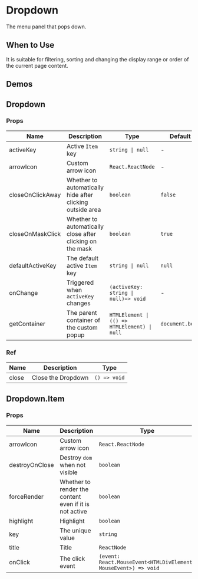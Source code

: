 # Dropdown <Experimental></Experimental>

The menu panel that pops down.

## When to Use

It is suitable for filtering, sorting and changing the display range or order of the current page content.

## Demos

<code src="./demos/demo1.tsx"></code> <code src="./demos/demo2.tsx"></code> <code src="./demos/demo3.tsx"></code>

## Dropdown

### Props

| Name             | Description                                               | Type                                         | Default         |
| ---------------- | --------------------------------------------------------- | -------------------------------------------- | --------------- |
| activeKey        | Active `Item` key                                         | `string \| null`                             | -               |
| arrowIcon        | Custom arrow icon                                         | `React.ReactNode`                            | -               |
| closeOnClickAway | Whether to automatically hide after clicking outside area | `boolean`                                    | `false`         |
| closeOnMaskClick | Whether to automatically close after clicking on the mask | `boolean`                                    | `true`          |
| defaultActiveKey | The default active `Item` key                             | `string \| null`                             | `null`          |
| onChange         | Triggered when `activeKey` changes                        | `(activeKey: string \| null)=> void`         | -               |
| getContainer     | The parent container of the custom popup                  | `HTMLElement \| (() => HTMLElement) \| null` | `document.body` |

### Ref

| Name  | Description        | Type         |
| ----- | ------------------ | ------------ |
| close | Close the Dropdown | `() => void` |

## Dropdown.Item

### Props

| Name           | Description                                            | Type                                                            | Default |
| -------------- | ------------------------------------------------------ | --------------------------------------------------------------- | ------- |
| arrowIcon      | Custom arrow icon                                      | `React.ReactNode`                                               | -       |
| destroyOnClose | Destroy `dom` when not visible                         | `boolean`                                                       | `false` |
| forceRender    | Whether to render the content even if it is not active | `boolean`                                                       | `false` |
| highlight      | Highlight                                              | `boolean`                                                       | `false` |
| key            | The unique value                                       | `string`                                                        | -       |
| title          | Title                                                  | `ReactNode`                                                     | -       |
| onClick        | The click event                                        | `(event: React.MouseEvent<HTMLDivElement, MouseEvent>) => void` | -       |
